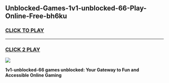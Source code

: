 
## Unblocked-Games-1v1-unblocked-66-Play-Online-Free-bh6ku
<h3>
<a href="https://premium76.site?title=1v1-unblocked-66&ref=26A">CLICK TO PLAY</a></h3>
<hr>

<h3>
<a href="https://premium76.site?title=1v1-unblocked-66&ref=26A">CLICK 2 PLAY</a>
  
</h3>

<a href="https://premium76.site?title=1v1-unblocked-66&ref=26A"><img src="https://clearcache.store/games.png"></a>


**1v1-unblocked-66 games unblocked: Your Gateway to Fun and Accessible Online Gaming**
